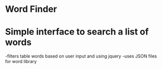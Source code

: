 # Word Finder

# Simple interface to search a list of words
  -filters table words based on user input and using jquery
  -uses JSON files for word library
  
